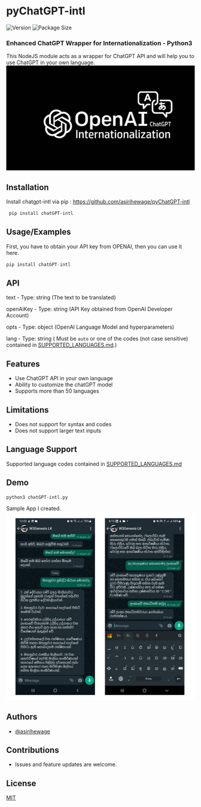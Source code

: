 # pyChatGPT-intl
![Version](https://img.shields.io/github/package-json/v/asirihewage/chatgpt-intl)
![Package Size](https://img.shields.io/github/languages/code-size/asirihewage/chatGPT-intl)
### Enhanced ChatGPT Wrapper for Internationalization - Python3
This NodeJS module acts as a wrapper for ChatGPT API and will help you to use ChatGPT in your own language.
![Logo](res/logo.jpg)

## Installation

Install chatgpt-intl via pip : https://github.com/asirihewage/pyChatGPT-intl

```bash
 pip install chatGPT-intl
```

## Usage/Examples
First, you have to obtain your API key from OPENAI, then you can use it here.
```python
pip install chatGPT-intl
```

## API
text - Type: string (The text to be translated)

openAiKey - Type: string (API Key obtained from OpenAI Developer Account)

opts - Type: object (OpenAI Language Model and hyperparameters)

lang - Type: string ( Must be `auto` or one of the codes (not case sensitive) contained in [SUPPORTED_LANGUAGES.md](https://github.com/asirihewage/pyChatGPT-intl/blob/main/SUPPORTED_LANGUAGES.md).)

## Features

- Use ChatGPT API in your own language
- Ability to customize the chatGPT model
- Supports more than 50 languages

## Limitations

- Does not support for syntax and codes
- Does not support larger text inputs

## Language Support
Supported language codes contained in [SUPPORTED_LANGUAGES.md](https://github.com/asirihewage/pyChatGPT-intl/blob/main/SUPPORTED_LANGUAGES.md)

## Demo
```shell
python3 chatGPT-intl.py
```
Sample App I created.
![Demo](res/demo.jpg)

## Authors

- [@asirihewage](https://github.com/asirihewage)

## Contributions

- Issues and feature updates are welcome.


## License

[MIT](https://choosealicense.com/licenses/mit/)
